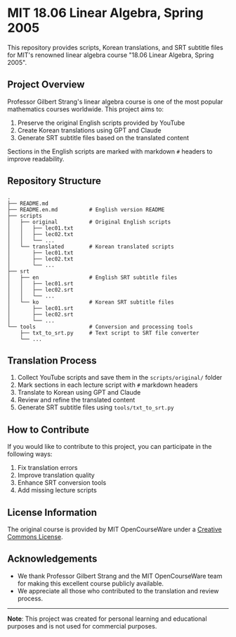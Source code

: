 # MIT 18.06 Linear Algebra, Spring 2005

This repository provides scripts, Korean translations, and SRT subtitle files for MIT's renowned linear algebra course "18.06 Linear Algebra, Spring 2005".

## Project Overview

Professor Gilbert Strang's linear algebra course is one of the most popular mathematics courses worldwide. This project aims to:

1. Preserve the original English scripts provided by YouTube
2. Create Korean translations using GPT and Claude
3. Generate SRT subtitle files based on the translated content

Sections in the English scripts are marked with markdown `#` headers to improve readability.

## Repository Structure

```
.
├── README.md
├── README.en.md          # English version README
├── scripts
│   ├── original          # Original English scripts
│   │   ├── lec01.txt
│   │   ├── lec02.txt
│   │   └── ...
│   └── translated        # Korean translated scripts
│       ├── lec01.txt
│       ├── lec02.txt
│       └── ...
├── srt
│   ├── en                # English SRT subtitle files
│   │   ├── lec01.srt
│   │   ├── lec02.srt
│   │   └── ...
│   └── ko                # Korean SRT subtitle files
│       ├── lec01.srt
│       ├── lec02.srt
│       └── ...
└── tools                 # Conversion and processing tools
    ├── txt_to_srt.py     # Text script to SRT file converter
    └── ...
```

## Translation Process

1. Collect YouTube scripts and save them in the `scripts/original/` folder
2. Mark sections in each lecture script with `#` markdown headers
3. Translate to Korean using GPT and Claude
4. Review and refine the translated content
5. Generate SRT subtitle files using `tools/txt_to_srt.py`

## How to Contribute

If you would like to contribute to this project, you can participate in the following ways:

1. Fix translation errors
2. Improve translation quality
3. Enhance SRT conversion tools
4. Add missing lecture scripts

## License Information

The original course is provided by MIT OpenCourseWare under a [Creative Commons License](https://ocw.mit.edu/terms/).

## Acknowledgements

- We thank Professor Gilbert Strang and the MIT OpenCourseWare team for making this excellent course publicly available.
- We appreciate all those who contributed to the translation and review process.

---

**Note**: This project was created for personal learning and educational purposes and is not used for commercial purposes.
